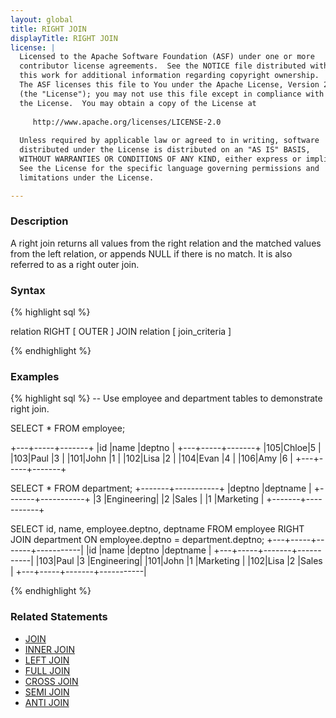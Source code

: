 ```yaml
---
layout: global
title: RIGHT JOIN
displayTitle: RIGHT JOIN
license: |
  Licensed to the Apache Software Foundation (ASF) under one or more
  contributor license agreements.  See the NOTICE file distributed with
  this work for additional information regarding copyright ownership.
  The ASF licenses this file to You under the Apache License, Version 2.0
  (the "License"); you may not use this file except in compliance with
  the License.  You may obtain a copy of the License at
 
     http://www.apache.org/licenses/LICENSE-2.0
 
  Unless required by applicable law or agreed to in writing, software
  distributed under the License is distributed on an "AS IS" BASIS,
  WITHOUT WARRANTIES OR CONDITIONS OF ANY KIND, either express or implied.
  See the License for the specific language governing permissions and
  limitations under the License.

---
```

### Description

A right join returns all values from the right relation and the matched values from the left relation, or appends NULL if there is no match. It is also referred to as a right outer join.

### Syntax
{% highlight sql %}

relation RIGHT [ OUTER ] JOIN relation [ join_criteria ]

{% endhighlight %}

### Examples
{% highlight sql %}
-- Use employee and department tables to demonstrate right join.

SELECT * FROM employee;

  +---+-----+-------+
  |id |name |deptno |
  +---+-----+-------+
  |105|Chloe|5      |
  |103|Paul |3      |
  |101|John |1      |
  |102|Lisa |2      |
  |104|Evan |4      |
  |106|Amy  |6      |
  +---+-----+-------+

SELECT * FROM department;
  +-------+-----------+
  |deptno |deptname   |
  +-------+-----------+
  |3      |Engineering|
  |2      |Sales      |
  |1      |Marketing  |
  +-------+-----------+

SELECT id, name, employee.deptno, deptname
  FROM employee RIGHT JOIN department ON employee.deptno = department.deptno;
  +---+-----+-------+-----------|
  |id |name |deptno |deptname   |
  +---+-----+-------+-----------|
  |103|Paul |3      |Engineering|
  |101|John |1      |Marketing  |
  |102|Lisa |2      |Sales      |
  +---+-----+-------+-----------|

{% endhighlight %}

### Related Statements
- [JOIN](sql-ref-syntax-qry-select-join.html)
- [INNER JOIN](sql-ref-syntax-qry-select-join-inner.html)
- [LEFT JOIN](sql-ref-syntax-qry-select-join-left.html)
- [FULL JOIN](sql-ref-syntax-qry-select-join-full.html)
- [CROSS JOIN](sql-ref-syntax-qry-select-join-cross.html)
- [SEMI JOIN](sql-ref-syntax-qry-select-join-semi.html)
- [ANTI JOIN](sql-ref-syntax-qry-select-join-anti.html)